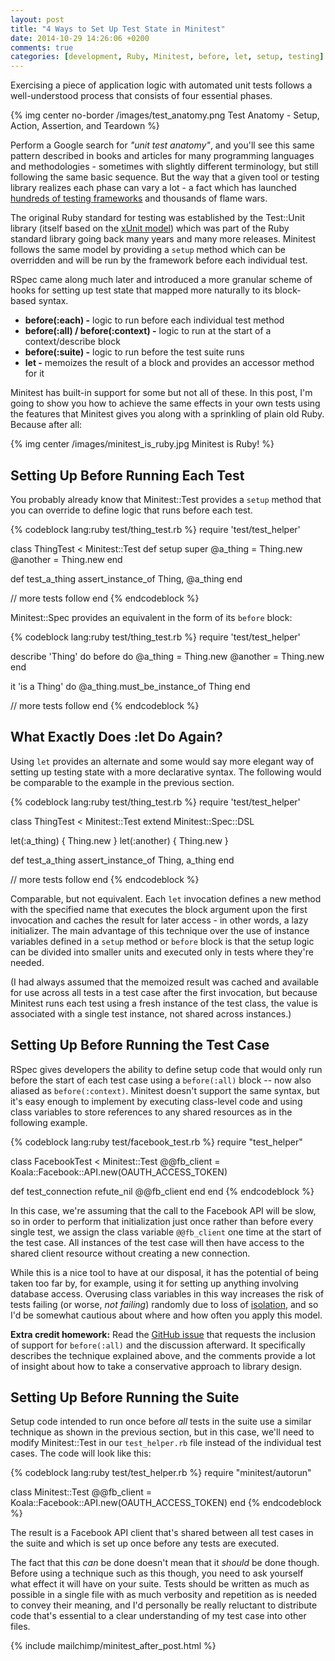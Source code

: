 ```yaml
---
layout: post
title: "4 Ways to Set Up Test State in Minitest"
date: 2014-10-29 14:26:06 +0200
comments: true
categories: [development, Ruby, Minitest, before, let, setup, testing]
---
```

Exercising a piece of application logic with automated unit tests follows a well-understood process that consists of four essential phases.

{% img center no-border /images/test_anatomy.png Test Anatomy - Setup, Action, Assertion, and Teardown  %}

Perform a Google search for *"unit test anatomy"*, and you'll see this same pattern described in books and articles for many programming languages and methodologies - sometimes with slightly different terminology, but still following the same basic sequence. But the way that a given tool or testing library realizes each phase can vary a lot - a fact which has launched [hundreds of testing frameworks][1] and thousands of flame wars.<!--more-->

The original Ruby standard for testing was established by the Test::Unit library (itself based on the [xUnit model][2]) which was part of the Ruby standard library going back many years and many more releases.  Minitest follows the same model by providing a `setup` method which can be overridden and will be run by the framework before each individual test.

RSpec came along much later and introduced a more granular scheme of hooks for setting up test state that mapped more naturally to its block-based syntax.

* **before(:each) -** logic to run before each individual test method
* **before(:all) / before(:context) -** logic to run at the start of a context/describe block
* **before(:suite) -** logic to run before the test suite runs
* **let -** memoizes the result of a block and provides an accessor method for it

Minitest has built-in support for some but not all of these.  In this post, I'm going to show you how to achieve the same effects in your own tests using the features that Minitest gives you along with a sprinkling of plain old Ruby.  Because after all:

{% img center /images/minitest_is_ruby.jpg Minitest is Ruby! %}

## Setting Up Before Running Each Test ##

You probably already know that Minitest::Test provides a `setup` method that you can override to define logic that runs before each test.

{% codeblock lang:ruby test/thing_test.rb %}
require 'test/test_helper'

class ThingTest < Minitest::Test
  def setup
    super
    @a_thing = Thing.new
    @another = Thing.new
  end

  def test_a_thing
    assert_instance_of Thing, @a_thing
  end

  // more tests follow
end
{% endcodeblock %}

Minitest::Spec provides an equivalent in the form of its `before` block:

{% codeblock lang:ruby test/thing_test.rb %}
require 'test/test_helper'

describe 'Thing' do
  before do
    @a_thing = Thing.new
    @another = Thing.new
  end

  it 'is a Thing' do
    @a_thing.must_be_instance_of Thing
  end

  // more tests follow
end
{% endcodeblock %}

## What Exactly Does :let Do Again? ##

Using `let` provides an alternate and some would say more elegant way of setting up testing state with a more declarative syntax.  The following would be comparable to the example in the previous section.

{% codeblock lang:ruby test/thing_test.rb %}
require 'test/test_helper'

class ThingTest < Minitest::Test
  extend Minitest::Spec::DSL

  let(:a_thing) { Thing.new }
  let(:another) { Thing.new }

  def test_a_thing
    assert_instance_of Thing, a_thing
  end

  // more tests follow
end
{% endcodeblock %}

Comparable, but not equivalent.  Each `let` invocation defines a new method with the specified name that executes the block argument upon the first invocation and caches the result for later access - in other words, a lazy initializer.  The main advantage of this technique over the use of instance variables defined in a `setup` method or `before` block is that the setup logic can be divided into smaller units and executed only in tests where they're needed.

(I had always assumed that the memoized result was cached and available for use across all tests in a test case after the first invocation, but because Minitest runs each test using a fresh instance of the test class, the value is associated with a single test instance, not shared across instances.)

## Setting Up Before Running the Test Case ##

RSpec gives developers the ability to define setup code that would only run before the start of each test case using a `before(:all)` block -- now also aliased as `before(:context)`.  Minitest doesn't support the same syntax, but it's easy enough to implement by executing class-level code and using class variables to store references to any shared resources as in the following example.

{% codeblock lang:ruby test/facebook_test.rb %}
require "test_helper"

class FacebookTest < Minitest::Test
  @@fb_client = Koala::Facebook::API.new(OAUTH_ACCESS_TOKEN)

  def test_connection
    refute_nil @@fb_client
  end
end
{% endcodeblock %}

In this case, we're assuming that the call to the Facebook API will be slow, so in order to perform that initialization just once rather than before every single test, we assign the class variable `@@fb_client` one time at the start of the test case.  All instances of the test case will then have access to the shared client resource without creating a new connection.

While this is a nice tool to have at our disposal, it has the potential of being taken too far by, for example, using it for setting up anything involving database access.  Overusing class variables in this way increases the risk of tests failing (or worse, *not failing*) randomly due to loss of [isolation][4], and so I'd be somewhat cautious about where and how often you apply this model.

**Extra credit homework:** Read the [GitHub issue][3] that requests the inclusion of support for `before(:all)` and the discussion afterward.  It specifically describes the technique explained above, and the comments provide a lot of insight about how to take a conservative approach to library design.

## Setting Up Before Running the Suite ##

Setup code intended to run once before *all* tests in the suite use a similar technique as shown in the previous section, but in this case, we'll need to modify Minitest::Test in our `test_helper.rb` file instead of the individual test cases.  The code will look like this:

{% codeblock lang:ruby test/test_helper.rb %}
require "minitest/autorun"

class Minitest::Test
  @@fb_client = Koala::Facebook::API.new(OAUTH_ACCESS_TOKEN)
end
{% endcodeblock %}

The result is a Facebook API client that's shared between all test cases in the suite and which is set up once before any tests are executed.

The fact that this *can* be done doesn't mean that it *should* be done though.  Before using a technique such as this though, you need to ask yourself what effect it will have on your suite.  Tests should be written as much as possible in a single file with as much verbosity and repetition as is needed to convey their meaning, and I'd personally be really reluctant to distribute code that's essential to a clear understanding of my test case into other files.


{% include mailchimp/minitest_after_post.html %}


[1]: https://en.wikipedia.org/wiki/List_of_unit_testing_frameworks
[2]: https://en.wikipedia.org/wiki/XUnit
[3]: https://github.com/seattlerb/minitest/issues/61
[4]: http://c2.com/cgi/wiki?UnitTestIsolation
